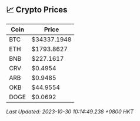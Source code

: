## 📈 Crypto Prices

| Coin | Price |
| ---- | ----- |
| BTC | $34337.1948 |
| ETH | $1793.8627 |
| BNB | $227.1617 |
| CRV | $0.4954 |
| ARB | $0.9485 |
| OKB | $44.9554 |
| DOGE | $0.0692 |

_Last Updated: 2023-10-30 10:14:49.238 +0800 HKT_